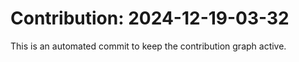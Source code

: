 # Contribution: 2024-12-19-03-32
This is an automated commit to keep the contribution graph active.
